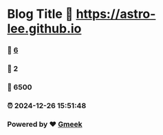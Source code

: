 # Blog Title :link: https://astro-lee.github.io 
### :page_facing_up: [6](https://astro-lee.github.io/tag.html) 
### :speech_balloon: 2 
### :hibiscus: 6500 
### :alarm_clock: 2024-12-26 15:51:48 
### Powered by :heart: [Gmeek](https://github.com/Meekdai/Gmeek)
